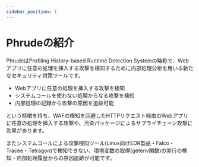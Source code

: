 ```yaml
---
sidebar_position: 1
---
```


# Phrudeの紹介

PhrudeはProfiling History-based Runtime Detection Systemの略称で、Webアプリに任意の処理を挿入する攻撃を検知するために内部処理分析を用いる新たなセキュリティ対策ツールです。

- Webアプリに任意の処理を挿入する攻撃を検知
- システムコールを使わない処理からなる攻撃を検知
- 内部処理の記録から攻撃の原因を追跡可能

という特徴を持ち、WAFの検知を回避したHTTPリクエスト経由のWebアプリに任意の処理を挿入する攻撃や、汚染パッケージによるサプライチェーン攻撃に効果があります。

またシステムコールによる攻撃検知ツール(Linux向けEDR製品・Falco・Tracee・Tetragon)で検知できない、環境変数の取得(getenv関数)の実行の検知・内部処理履歴からの原因追跡が可能です。
